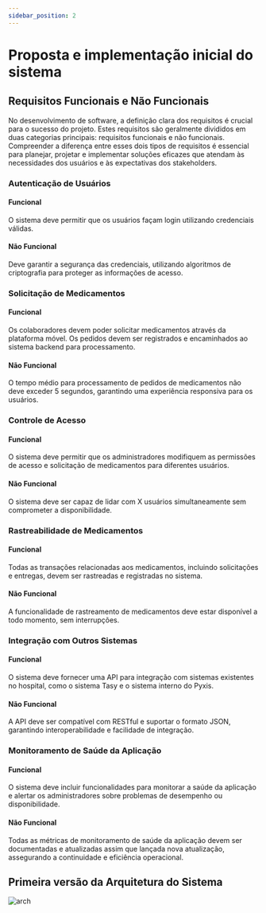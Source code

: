 ```yaml
---
sidebar_position: 2
---
```


# Proposta e implementação inicial do sistema

## Requisitos Funcionais e Não Funcionais 

No desenvolvimento de software, a definição clara dos requisitos é crucial para o sucesso do projeto. Estes requisitos são geralmente divididos em duas categorias principais: requisitos funcionais e não funcionais. Compreender a diferença entre esses dois tipos de requisitos é essencial para planejar, projetar e implementar soluções eficazes que atendam às necessidades dos usuários e às expectativas dos stakeholders.


### Autenticação de Usuários
#### Funcional
O sistema deve permitir que os usuários façam login utilizando credenciais válidas.

#### Não Funcional
Deve garantir a segurança das credenciais, utilizando algoritmos de criptografia para proteger as informações de acesso.

### Solicitação de Medicamentos
#### Funcional
Os colaboradores devem poder solicitar medicamentos através da plataforma móvel. Os pedidos devem ser registrados e encaminhados ao sistema backend para processamento.

#### Não Funcional
O tempo médio para processamento de pedidos de medicamentos não deve exceder 5 segundos, garantindo uma experiência responsiva para os usuários.

### Controle de Acesso
#### Funcional
O sistema deve permitir que os administradores modifiquem as permissões de acesso e solicitação de medicamentos para diferentes usuários.

#### Não Funcional
O sistema deve ser capaz de lidar com X usuários simultaneamente sem comprometer a disponibilidade.

### Rastreabilidade de Medicamentos
#### Funcional
Todas as transações relacionadas aos medicamentos, incluindo solicitações e entregas, devem ser rastreadas e registradas no sistema.

#### Não Funcional
A funcionalidade de rastreamento de medicamentos deve estar disponível a todo momento, sem interrupções.

### Integração com Outros Sistemas
#### Funcional
O sistema deve fornecer uma API para integração com sistemas existentes no hospital, como o sistema Tasy e o sistema interno do Pyxis.

#### Não Funcional
A API deve ser compatível com RESTful e suportar o formato JSON, garantindo interoperabilidade e facilidade de integração.

### Monitoramento de Saúde da Aplicação
#### Funcional
O sistema deve incluir funcionalidades para monitorar a saúde da aplicação e alertar os administradores sobre problemas de desempenho ou disponibilidade.

#### Não Funcional
Todas as métricas de monitoramento de saúde da aplicação devem ser documentadas e atualizadas assim que lançada nova atualização, assegurando a continuidade e eficiência operacional.

## Primeira versão da Arquitetura do Sistema
![arch](/home/gt/Documents/Github/2024-1B-T02-EC10-G05/docs/static/img/arch.png)